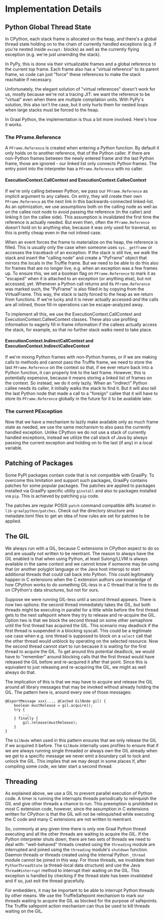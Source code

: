 # Implementation Details

## Python Global Thread State

In CPython, each stack frame is allocated on the heap, and there's a global
thread state holding on to the chain of currently handled exceptions (e.g. if
you're nested inside `except:` blocks) as well as the currently flying exception
(e.g. we're just unwinding the stack).

In PyPy, this is done via their virtualizable frames and a global reference to
the current top frame. Each frame also has a "virtual reference" to its parent
frame, so code can just "force" these references to make the stack reachable if
necessary.

Unfortunately, the elegant solution of "virtual references" doesn't work for us,
mostly because we're not a tracing JIT: we want the reference to be "virtual"
even when there are multiple compilation units. With PyPy's solution, this also
isn't the case, but it only hurts them for nested loops when large stacks must
be forced to the heap.

In Graal Python, the implementation is thus a bit more involved. Here's how it
works.

### The PFrame.Reference

A `PFrame.Reference` is created when entering a Python function. By default it
only holds on to another reference, that of the Python caller. If there are
non-Python frames between the newly entered frame and the last Python frame,
those are ignored - our linked list only connects Python frames. The entry point
into the interpreter has a `PFrame.Reference` with no caller.

#### ExecutionContext.CallContext and ExecutionContext.CalleeContext

If we're only calling between Python, we pass our `PFrame.Reference` as implicit
argument to any callees. On entry, they will create their own `PFrame.Reference`
as the next link in this backwards-connected linked-list. As an optimization, we
use assumptions both on the calling node as well as on the callee root node to
avoid passing the reference (in the caller) and linking it (on the callee
side). This assumption is invalidated the first time the reference is actually
needed. But even then, often the `PFrame.Reference` doesn't hold on to anything
else, because it was only used for traversal, so this is pretty cheap even in
the not inlined case.

When an event forces the frame to materialize on the heap, the reference is
filled. This is usually only the case when someone uses `sys._getframe` or
accesses the traceback of an exception. If the stack is still live, we walk the
stack and insert the "calling node" and create a "PyFrame" object that mirrors
the locals in the Truffle frame. But we need to be able to do this also for
frames that are no longer live, e.g. when an exception was a few frames up. To
ensure this, we set a boolean flag on `PFrame.Reference` to mark it as "escaped"
when it is attached to an exception (or anything else), but not accessed,
yet. Whenever a Python call returns and its `PFrame.Reference` was marked such,
the "PyFrame" is also filled in by copying from the VirtualFrame. This way, the
stack is lazily forced to the heap as we return from functions. If we're lucky
and it is never actually accessed *and* the calls are all inlined, those fill-in
operations can be escape-analyzed away.

To implement all this, we use the ExecutionContext.CallContext and
ExecutionContext.CalleeContext classes. These also use profiling information to
eagerly fill in frame information if the callees actually access the stack, for
example, so that no further stack walks need to take place.

#### ExecutionContext.IndirectCallContext and ExecutionContext.IndirectCalleeContext

If we're mixing Python frames with non-Python frames, or if we are making calls
to methods and cannot pass the Truffle frame, we need to store the last
`PFrame.Reference` on the context so that, if we ever return back into a Python
function, it can properly link to the last frame. However, this is potentially
expensive, because it means storing a linked list of frames on the context. So
instead, we do it only lazily. When an "indirect" Python callee needs its
caller, it initially walks the stack to find it. But it will also tell the last
Python node that made a call to a "foreign" callee that it will have to store
its `PFrame.Reference` globally in the future for it to be available later.

### The current PException

Now that we have a mechanism to lazily make available only as much frame state
as needed, we use the same mechanism to also pass the currently handled
exception. Unlike CPython we do not use a stack of currently handled exceptions,
instead we utilize the call stack of Java by always passing the current exception
and holding on to the last (if any) in a local variable.

## Patching of Packages

Some PyPI packages contain code that is not compatible with GraalPy.
To overcome this limitation and support such packages, GraalPy contains
patches for some popular packages. The patches are applied to packages
installed via GraalPy specific utility `ginstall` and also to packages
installed via `pip`. This is achieved by patching `pip` code.

The patches are regular POSIX `patch` command compatible diffs located in
`lib-graalpython/patches`. Check out the directory structure and metadate.toml
files to get an idea of how rules are set for patches to be applied.

## The GIL

We always run with a GIL, because C extensions in CPython expect to do so and
are usually not written to be reentrant. The reason to always have the GIL
enabled is that when using Python, at least Sulong/LLVM is always available in
the same context and we cannot know if someone may be using that (or another
polyglot language or the Java host interop) to start additional threads that
could call back into Python. This could legitimately happen in C extensions when
the C extension authors use knowledge of how CPython works to do something
GIL-less in a C thread that is fine to do on CPython's data structures, but not
for ours.

Suppose we were running GIL-less until a second thread appears. There is now two
options: the second thread immediately takes the GIL, but both threads might be
executing in parallel for a little while before the first thread gets to the
next safepoint where they try to release and re-acquire the GIL. Option two is
that we block the second thread on some other semaphore until the first thread
has acquired the GIL. This scenario may deadlock if the first thread is
suspended in a blocking syscall. This could be a legitimate use case when
e.g. one thread is supposed to block on a `select` call that the other thread
would unblock by operating on the selected resource. Now the second thread
cannot start to run because it is waiting for the first thread to acquire the
GIL. To get around this potential deadlock, we would have to "remember" around
blocking calls that the first thread would have released the GIL before and
re-acquired it after that point. Since this is equivalent to just releasing and
re-acquiring the GIL, we might as well always do that.

The implication of this is that we may have to acquire and release the GIL
around all library messages that may be invoked without already holding the
GIL. The pattern here is, around every one of those messages:

```
@ExportMessage xxx(..., @Cached GilNode gil) {
    boolean mustRelease = gil.acquire();
    try {
        ...
    } finally {
        gil.release(mustRelease);
    }
}
```

The `GilNode` when used in this pattern ensures that we only release the GIL if
we acquired it before. The `GilNode` internally uses profiles to ensure that if
we are always running single threaded or always own the GIL already when we get
to a specific message we never emit a boundary call to lock and unlock the
GIL. This implies that we may deopt in some places if, after compiling some
code, we later start a second thread.

## Threading

As explained above, we use a GIL to prevent parallel execution of Python code. A
timer is running the interrupts threads periodically to relinquish the GIL and
give other threads a chance to run. This preemption is prohibited in most C
extension code, however, since the assumption in C extensions written for
CPython is that the GIL will not be relinquished while executing the C code and
many C extensions are not written to reentrant.

So, commonly at any given time there is only one Graal Python thread executing
and all the other threads are waiting to acquire the GIL. If the Python
interpreter shuts down, there are two sets of threads we need to deal with:
"well-behaved" threads created using the `threading` module are interrupted and
joined using the `threading` module's `shutdown` function. Daemon threads or
threads created using the internal Python `_thread` module cannot be joined in
this way. For those threads, we invalidate their `PythonThreadState` (a
thread-local data structure) and use the Java `Thread#interrupt` method to
interrupt their waiting on the GIL. This exception is handled by checking if the
thread state has been invalidated and if so, just exit the thread gracefully.

For embedders, it may be important to be able to interrupt Python threads by
other means. We use the TruffleSafepoint mechanism to mark our threads waiting
to acquire the GIL as blocked for the purpose of safepoints. The Truffle
safepoint action mechanism can thus be used to kill threads waiting on the GIL.
